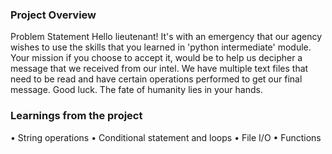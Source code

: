 ### Project Overview

 Problem Statement
Hello lieutenant! It's with an emergency that our agency wishes to use the skills that you learned in 'python intermediate' module. Your mission if you choose to accept it, would be to help us decipher a message that we received from our intel. We have multiple text files that need to be read and have certain operations performed to get our final message.
Good luck. The fate of humanity lies in your hands.






### Learnings from the project

 
•	String operations
•	Conditional statement and loops
•	File I/O
•	Functions


